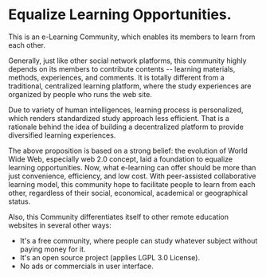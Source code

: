 Equalize Learning Opportunities.
==============

This is an e-Learning Community, which enables its members to learn from each other.

Generally, just like other social network platforms, this community highly depends on its members to contribute contents -- learning materials, methods, experiences, and comments. It is totally different from a traditional, centralized learning platform, where the study experiences are organized by people who runs the web site.

Due to variety of human intelligences, learning process is personalized, which renders standardized study approach less efficient. That is a rationale behind the idea of building a decentralized platform to provide diversified learning experiences.

The above proposition is based on a strong belief: the evolution of World Wide Web, especially web 2.0 concept, laid a foundation to equalize learning opportunities. Now, what e-learning can offer should be more than just convenience, efficiency, and low cost. With peer-assisted collaborative learning model, this community hope to facilitate people to learn from each other, regardless of their social, economical, academical or geographical status.


Also, this Community differentiates itself to other remote education websites in several other ways:
- It's a free community, where people can study whatever subject without paying money for it.
- It's an open source project (applies LGPL 3.0 License).
- No ads or commercials in user interface.
